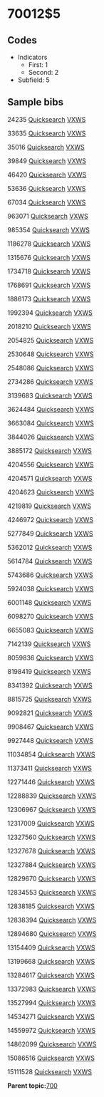 # 70012$5

## Codes

-   Indicators
    -   First: 1
    -   Second: 2
-   Subfield: 5

## Sample bibs

24235 [Quicksearch](https://search.library.yale.edu/catalog/24235) [VXWS](http://prodorbis.library.yale.edu:7014/vxws/GetHoldingsService?bibId=24235)

33635 [Quicksearch](https://search.library.yale.edu/catalog/33635) [VXWS](http://prodorbis.library.yale.edu:7014/vxws/GetHoldingsService?bibId=33635)

35016 [Quicksearch](https://search.library.yale.edu/catalog/35016) [VXWS](http://prodorbis.library.yale.edu:7014/vxws/GetHoldingsService?bibId=35016)

39849 [Quicksearch](https://search.library.yale.edu/catalog/39849) [VXWS](http://prodorbis.library.yale.edu:7014/vxws/GetHoldingsService?bibId=39849)

46420 [Quicksearch](https://search.library.yale.edu/catalog/46420) [VXWS](http://prodorbis.library.yale.edu:7014/vxws/GetHoldingsService?bibId=46420)

53636 [Quicksearch](https://search.library.yale.edu/catalog/53636) [VXWS](http://prodorbis.library.yale.edu:7014/vxws/GetHoldingsService?bibId=53636)

67034 [Quicksearch](https://search.library.yale.edu/catalog/67034) [VXWS](http://prodorbis.library.yale.edu:7014/vxws/GetHoldingsService?bibId=67034)

963071 [Quicksearch](https://search.library.yale.edu/catalog/963071) [VXWS](http://prodorbis.library.yale.edu:7014/vxws/GetHoldingsService?bibId=963071)

985354 [Quicksearch](https://search.library.yale.edu/catalog/985354) [VXWS](http://prodorbis.library.yale.edu:7014/vxws/GetHoldingsService?bibId=985354)

1186278 [Quicksearch](https://search.library.yale.edu/catalog/1186278) [VXWS](http://prodorbis.library.yale.edu:7014/vxws/GetHoldingsService?bibId=1186278)

1315676 [Quicksearch](https://search.library.yale.edu/catalog/1315676) [VXWS](http://prodorbis.library.yale.edu:7014/vxws/GetHoldingsService?bibId=1315676)

1734718 [Quicksearch](https://search.library.yale.edu/catalog/1734718) [VXWS](http://prodorbis.library.yale.edu:7014/vxws/GetHoldingsService?bibId=1734718)

1768691 [Quicksearch](https://search.library.yale.edu/catalog/1768691) [VXWS](http://prodorbis.library.yale.edu:7014/vxws/GetHoldingsService?bibId=1768691)

1886173 [Quicksearch](https://search.library.yale.edu/catalog/1886173) [VXWS](http://prodorbis.library.yale.edu:7014/vxws/GetHoldingsService?bibId=1886173)

1992394 [Quicksearch](https://search.library.yale.edu/catalog/1992394) [VXWS](http://prodorbis.library.yale.edu:7014/vxws/GetHoldingsService?bibId=1992394)

2018210 [Quicksearch](https://search.library.yale.edu/catalog/2018210) [VXWS](http://prodorbis.library.yale.edu:7014/vxws/GetHoldingsService?bibId=2018210)

2054825 [Quicksearch](https://search.library.yale.edu/catalog/2054825) [VXWS](http://prodorbis.library.yale.edu:7014/vxws/GetHoldingsService?bibId=2054825)

2530648 [Quicksearch](https://search.library.yale.edu/catalog/2530648) [VXWS](http://prodorbis.library.yale.edu:7014/vxws/GetHoldingsService?bibId=2530648)

2548086 [Quicksearch](https://search.library.yale.edu/catalog/2548086) [VXWS](http://prodorbis.library.yale.edu:7014/vxws/GetHoldingsService?bibId=2548086)

2734286 [Quicksearch](https://search.library.yale.edu/catalog/2734286) [VXWS](http://prodorbis.library.yale.edu:7014/vxws/GetHoldingsService?bibId=2734286)

3139683 [Quicksearch](https://search.library.yale.edu/catalog/3139683) [VXWS](http://prodorbis.library.yale.edu:7014/vxws/GetHoldingsService?bibId=3139683)

3624484 [Quicksearch](https://search.library.yale.edu/catalog/3624484) [VXWS](http://prodorbis.library.yale.edu:7014/vxws/GetHoldingsService?bibId=3624484)

3663084 [Quicksearch](https://search.library.yale.edu/catalog/3663084) [VXWS](http://prodorbis.library.yale.edu:7014/vxws/GetHoldingsService?bibId=3663084)

3844026 [Quicksearch](https://search.library.yale.edu/catalog/3844026) [VXWS](http://prodorbis.library.yale.edu:7014/vxws/GetHoldingsService?bibId=3844026)

3885172 [Quicksearch](https://search.library.yale.edu/catalog/3885172) [VXWS](http://prodorbis.library.yale.edu:7014/vxws/GetHoldingsService?bibId=3885172)

4204556 [Quicksearch](https://search.library.yale.edu/catalog/4204556) [VXWS](http://prodorbis.library.yale.edu:7014/vxws/GetHoldingsService?bibId=4204556)

4204571 [Quicksearch](https://search.library.yale.edu/catalog/4204571) [VXWS](http://prodorbis.library.yale.edu:7014/vxws/GetHoldingsService?bibId=4204571)

4204623 [Quicksearch](https://search.library.yale.edu/catalog/4204623) [VXWS](http://prodorbis.library.yale.edu:7014/vxws/GetHoldingsService?bibId=4204623)

4219819 [Quicksearch](https://search.library.yale.edu/catalog/4219819) [VXWS](http://prodorbis.library.yale.edu:7014/vxws/GetHoldingsService?bibId=4219819)

4246972 [Quicksearch](https://search.library.yale.edu/catalog/4246972) [VXWS](http://prodorbis.library.yale.edu:7014/vxws/GetHoldingsService?bibId=4246972)

5277849 [Quicksearch](https://search.library.yale.edu/catalog/5277849) [VXWS](http://prodorbis.library.yale.edu:7014/vxws/GetHoldingsService?bibId=5277849)

5362012 [Quicksearch](https://search.library.yale.edu/catalog/5362012) [VXWS](http://prodorbis.library.yale.edu:7014/vxws/GetHoldingsService?bibId=5362012)

5614784 [Quicksearch](https://search.library.yale.edu/catalog/5614784) [VXWS](http://prodorbis.library.yale.edu:7014/vxws/GetHoldingsService?bibId=5614784)

5743686 [Quicksearch](https://search.library.yale.edu/catalog/5743686) [VXWS](http://prodorbis.library.yale.edu:7014/vxws/GetHoldingsService?bibId=5743686)

5924038 [Quicksearch](https://search.library.yale.edu/catalog/5924038) [VXWS](http://prodorbis.library.yale.edu:7014/vxws/GetHoldingsService?bibId=5924038)

6001148 [Quicksearch](https://search.library.yale.edu/catalog/6001148) [VXWS](http://prodorbis.library.yale.edu:7014/vxws/GetHoldingsService?bibId=6001148)

6098270 [Quicksearch](https://search.library.yale.edu/catalog/6098270) [VXWS](http://prodorbis.library.yale.edu:7014/vxws/GetHoldingsService?bibId=6098270)

6655083 [Quicksearch](https://search.library.yale.edu/catalog/6655083) [VXWS](http://prodorbis.library.yale.edu:7014/vxws/GetHoldingsService?bibId=6655083)

7142139 [Quicksearch](https://search.library.yale.edu/catalog/7142139) [VXWS](http://prodorbis.library.yale.edu:7014/vxws/GetHoldingsService?bibId=7142139)

8059836 [Quicksearch](https://search.library.yale.edu/catalog/8059836) [VXWS](http://prodorbis.library.yale.edu:7014/vxws/GetHoldingsService?bibId=8059836)

8198419 [Quicksearch](https://search.library.yale.edu/catalog/8198419) [VXWS](http://prodorbis.library.yale.edu:7014/vxws/GetHoldingsService?bibId=8198419)

8341392 [Quicksearch](https://search.library.yale.edu/catalog/8341392) [VXWS](http://prodorbis.library.yale.edu:7014/vxws/GetHoldingsService?bibId=8341392)

8815725 [Quicksearch](https://search.library.yale.edu/catalog/8815725) [VXWS](http://prodorbis.library.yale.edu:7014/vxws/GetHoldingsService?bibId=8815725)

9092821 [Quicksearch](https://search.library.yale.edu/catalog/9092821) [VXWS](http://prodorbis.library.yale.edu:7014/vxws/GetHoldingsService?bibId=9092821)

9908467 [Quicksearch](https://search.library.yale.edu/catalog/9908467) [VXWS](http://prodorbis.library.yale.edu:7014/vxws/GetHoldingsService?bibId=9908467)

9927448 [Quicksearch](https://search.library.yale.edu/catalog/9927448) [VXWS](http://prodorbis.library.yale.edu:7014/vxws/GetHoldingsService?bibId=9927448)

11034854 [Quicksearch](https://search.library.yale.edu/catalog/11034854) [VXWS](http://prodorbis.library.yale.edu:7014/vxws/GetHoldingsService?bibId=11034854)

11373411 [Quicksearch](https://search.library.yale.edu/catalog/11373411) [VXWS](http://prodorbis.library.yale.edu:7014/vxws/GetHoldingsService?bibId=11373411)

12271446 [Quicksearch](https://search.library.yale.edu/catalog/12271446) [VXWS](http://prodorbis.library.yale.edu:7014/vxws/GetHoldingsService?bibId=12271446)

12288839 [Quicksearch](https://search.library.yale.edu/catalog/12288839) [VXWS](http://prodorbis.library.yale.edu:7014/vxws/GetHoldingsService?bibId=12288839)

12306967 [Quicksearch](https://search.library.yale.edu/catalog/12306967) [VXWS](http://prodorbis.library.yale.edu:7014/vxws/GetHoldingsService?bibId=12306967)

12317009 [Quicksearch](https://search.library.yale.edu/catalog/12317009) [VXWS](http://prodorbis.library.yale.edu:7014/vxws/GetHoldingsService?bibId=12317009)

12327560 [Quicksearch](https://search.library.yale.edu/catalog/12327560) [VXWS](http://prodorbis.library.yale.edu:7014/vxws/GetHoldingsService?bibId=12327560)

12327678 [Quicksearch](https://search.library.yale.edu/catalog/12327678) [VXWS](http://prodorbis.library.yale.edu:7014/vxws/GetHoldingsService?bibId=12327678)

12327884 [Quicksearch](https://search.library.yale.edu/catalog/12327884) [VXWS](http://prodorbis.library.yale.edu:7014/vxws/GetHoldingsService?bibId=12327884)

12829670 [Quicksearch](https://search.library.yale.edu/catalog/12829670) [VXWS](http://prodorbis.library.yale.edu:7014/vxws/GetHoldingsService?bibId=12829670)

12834553 [Quicksearch](https://search.library.yale.edu/catalog/12834553) [VXWS](http://prodorbis.library.yale.edu:7014/vxws/GetHoldingsService?bibId=12834553)

12838185 [Quicksearch](https://search.library.yale.edu/catalog/12838185) [VXWS](http://prodorbis.library.yale.edu:7014/vxws/GetHoldingsService?bibId=12838185)

12838394 [Quicksearch](https://search.library.yale.edu/catalog/12838394) [VXWS](http://prodorbis.library.yale.edu:7014/vxws/GetHoldingsService?bibId=12838394)

12894680 [Quicksearch](https://search.library.yale.edu/catalog/12894680) [VXWS](http://prodorbis.library.yale.edu:7014/vxws/GetHoldingsService?bibId=12894680)

13154409 [Quicksearch](https://search.library.yale.edu/catalog/13154409) [VXWS](http://prodorbis.library.yale.edu:7014/vxws/GetHoldingsService?bibId=13154409)

13199668 [Quicksearch](https://search.library.yale.edu/catalog/13199668) [VXWS](http://prodorbis.library.yale.edu:7014/vxws/GetHoldingsService?bibId=13199668)

13284617 [Quicksearch](https://search.library.yale.edu/catalog/13284617) [VXWS](http://prodorbis.library.yale.edu:7014/vxws/GetHoldingsService?bibId=13284617)

13372983 [Quicksearch](https://search.library.yale.edu/catalog/13372983) [VXWS](http://prodorbis.library.yale.edu:7014/vxws/GetHoldingsService?bibId=13372983)

13527994 [Quicksearch](https://search.library.yale.edu/catalog/13527994) [VXWS](http://prodorbis.library.yale.edu:7014/vxws/GetHoldingsService?bibId=13527994)

14534271 [Quicksearch](https://search.library.yale.edu/catalog/14534271) [VXWS](http://prodorbis.library.yale.edu:7014/vxws/GetHoldingsService?bibId=14534271)

14559972 [Quicksearch](https://search.library.yale.edu/catalog/14559972) [VXWS](http://prodorbis.library.yale.edu:7014/vxws/GetHoldingsService?bibId=14559972)

14862099 [Quicksearch](https://search.library.yale.edu/catalog/14862099) [VXWS](http://prodorbis.library.yale.edu:7014/vxws/GetHoldingsService?bibId=14862099)

15086516 [Quicksearch](https://search.library.yale.edu/catalog/15086516) [VXWS](http://prodorbis.library.yale.edu:7014/vxws/GetHoldingsService?bibId=15086516)

15111528 [Quicksearch](https://search.library.yale.edu/catalog/15111528) [VXWS](http://prodorbis.library.yale.edu:7014/vxws/GetHoldingsService?bibId=15111528)

**Parent topic:**[700](../../tags/700/700.md)

